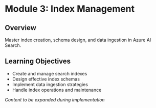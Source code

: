 # Module 3: Index Management

## Overview

Master index creation, schema design, and data ingestion in Azure AI Search.

## Learning Objectives

- Create and manage search indexes
- Design effective index schemas
- Implement data ingestion strategies
- Handle index operations and maintenance

*Content to be expanded during implementation*